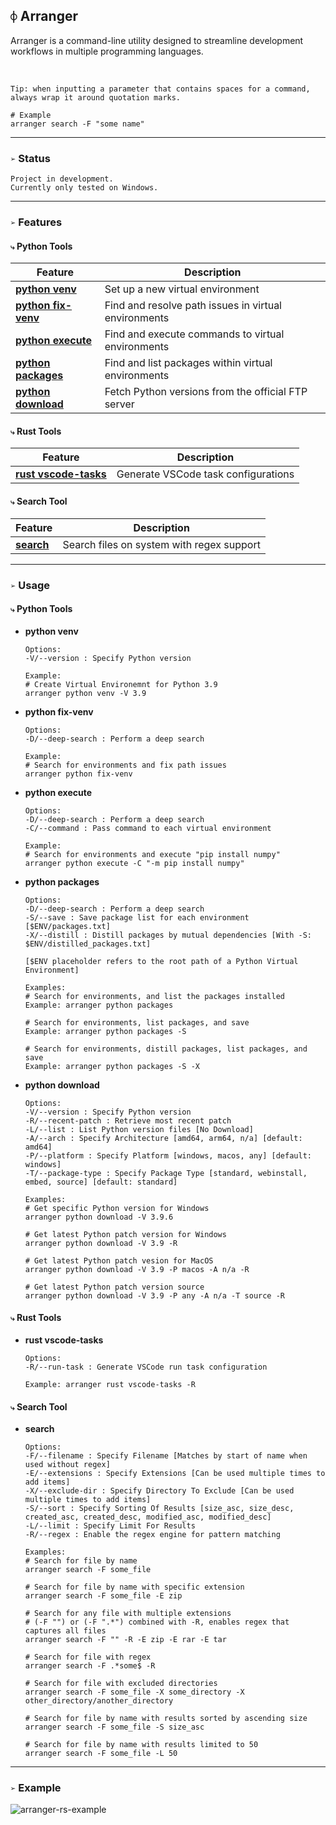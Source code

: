 ## `⌽` Arranger
Arranger is a command-line utility designed to streamline development workflows in multiple programming languages.

<br>

```
Tip: when inputting a parameter that contains spaces for a command,
always wrap it around quotation marks.

# Example
arranger search -F "some name"
```

___
### `➢` Status
```
Project in development.
Currently only tested on Windows.
```

___
### `➢` Features
#### `⤷` Python Tools

| Feature                                    | Description                                                         |
|--------------------------------------------|---------------------------------------------------------------------|
| [**python venv**](#python-venv)            | Set up a new virtual environment                                    |
| [**python fix-venv**](#python-fix-venv)    | Find and resolve path issues in virtual environments                |
| [**python execute**](#python-execute)      | Find and execute commands to virtual environments                   |
| [**python packages**](#python-packages)    | Find and list packages within virtual environments                  |
| [**python download**](#python-download)    | Fetch Python versions from the official FTP server                  |

#### `⤷` Rust Tools

| Feature                                       | Description                                      |
|-----------------------------------------------|--------------------------------------------------|
| [**rust vscode-tasks**](#rust-vscode-tasks)   | Generate VSCode task configurations              |

#### `⤷` Search Tool

| Feature                 | Description                                  |
|-------------------------|----------------------------------------------|
| [**search**](#search)   | Search files on system with regex support    |

___
### `➢` **Usage**
#### `⤷` **Python Tools**
  - <a name="python-venv"></a>**python venv**
    ```
    Options:
    -V/--version : Specify Python version

    Example:
    # Create Virtual Environemnt for Python 3.9
    arranger python venv -V 3.9
    ```

  - <a name="python-fix-venv"></a>**python fix-venv**
    ```
    Options:
    -D/--deep-search : Perform a deep search

    Example: 
    # Search for environments and fix path issues
    arranger python fix-venv
    ```

  - <a name="python-execute"></a>**python execute**
    ```
    Options:
    -D/--deep-search : Perform a deep search
    -C/--command : Pass command to each virtual environment

    Example:
    # Search for environments and execute "pip install numpy"
    arranger python execute -C "-m pip install numpy"
    ```

  - <a name="python-packages"></a>**python packages**
    ```
    Options:
    -D/--deep-search : Perform a deep search
    -S/--save : Save package list for each environment [$ENV/packages.txt]
    -X/--distill : Distill packages by mutual dependencies [With -S: $ENV/distilled_packages.txt]

    [$ENV placeholder refers to the root path of a Python Virtual Environment]

    Examples: 
    # Search for environments, and list the packages installed
    Example: arranger python packages

    # Search for environments, list packages, and save
    Example: arranger python packages -S

    # Search for environments, distill packages, list packages, and save
    Example: arranger python packages -S -X
    ```

  - <a name="python-download"></a>**python download**
    ```
    Options:
    -V/--version : Specify Python version
    -R/--recent-patch : Retrieve most recent patch
    -L/--list : List Python version files [No Download]
    -A/--arch : Specify Architecture [amd64, arm64, n/a] [default: amd64]
    -P/--platform : Specify Platform [windows, macos, any] [default: windows]
    -T/--package-type : Specify Package Type [standard, webinstall, embed, source] [default: standard]

    Examples:
    # Get specific Python version for Windows
    arranger python download -V 3.9.6

    # Get latest Python patch version for Windows
    arranger python download -V 3.9 -R

    # Get latest Python patch vesion for MacOS
    arranger python download -V 3.9 -P macos -A n/a -R

    # Get latest Python patch version source
    arranger python download -V 3.9 -P any -A n/a -T source -R
    ```

#### `⤷` **Rust Tools**
  - <a name="rust-vscode-tasks"></a>**rust vscode-tasks**
    ```
    Options:
    -R/--run-task : Generate VSCode run task configuration

    Example: arranger rust vscode-tasks -R
    ```


#### `⤷` **Search Tool**
  - <a name="search"></a>**search**
    ```
    Options:
    -F/--filename : Specify Filename [Matches by start of name when used without regex]
    -E/--extensions : Specify Extensions [Can be used multiple times to add items]
    -X/--exclude-dir : Specify Directory To Exclude [Can be used multiple times to add items]
    -S/--sort : Specify Sorting Of Results [size_asc, size_desc, created_asc, created_desc, modified_asc, modified_desc]
    -L/--limit : Specify Limit For Results
    -R/--regex : Enable the regex engine for pattern matching

    Examples:
    # Search for file by name
    arranger search -F some_file

    # Search for file by name with specific extension
    arranger search -F some_file -E zip

    # Search for any file with multiple extensions 
    # (-F "") or (-F ".*") combined with -R, enables regex that captures all files
    arranger search -F "" -R -E zip -E rar -E tar

    # Search for file with regex
    arranger search -F .*some$ -R

    # Search for file with excluded directories
    arranger search -F some_file -X some_directory -X other_directory/another_directory

    # Search for file by name with results sorted by ascending size
    arranger search -F some_file -S size_asc

    # Search for file by name with results limited to 50
    arranger search -F some_file -L 50
    ```

___
### `➢` Example
![arranger-rs-example](https://github.com/syn-chromatic/arranger-rs/assets/68112904/939543cf-197b-4d3b-b2db-6c473855dd2c)

